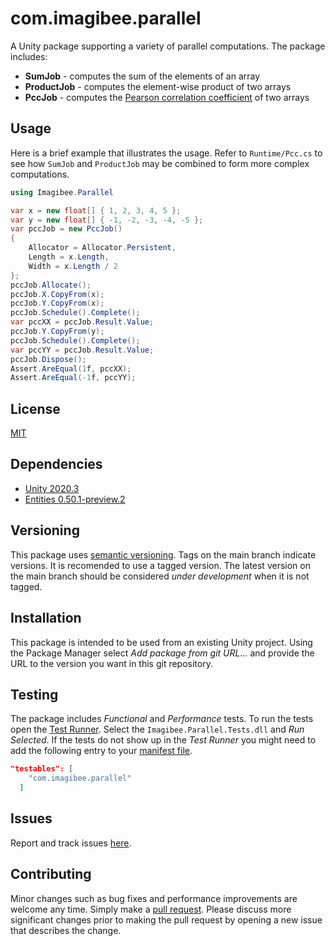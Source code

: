 # com.imagibee.parallel
A Unity package supporting a variety of parallel computations.  The package includes:

* __SumJob__ - computes the sum of the elements of an array
* __ProductJob__ - computes the element-wise product of two arrays
* __PccJob__ - computes the [Pearson correlation coefficient](https://en.wikipedia.org/wiki/Pearson_correlation_coefficient) of two arrays

## Usage
Here is a brief example that illustrates the usage.  Refer to `Runtime/Pcc.cs` to see how `SumJob` and `ProductJob` may be combined to form more complex computations.
```cs
using Imagibee.Parallel

var x = new float[] { 1, 2, 3, 4, 5 };
var y = new float[] { -1, -2, -3, -4, -5 };
var pccJob = new PccJob()
{
    Allocator = Allocator.Persistent,
    Length = x.Length,
    Width = x.Length / 2
};
pccJob.Allocate();
pccJob.X.CopyFrom(x);
pccJob.Y.CopyFrom(x);
pccJob.Schedule().Complete();
var pccXX = pccJob.Result.Value;
pccJob.Y.CopyFrom(y);
pccJob.Schedule().Complete();
var pccYY = pccJob.Result.Value;
pccJob.Dispose();
Assert.AreEqual(1f, pccXX);
Assert.AreEqual(-1f, pccYY);
```
## License
[MIT](https://www.mit.edu/~amini/LICENSE.md)

## Dependencies
* [Unity 2020.3](https://unity3d.com/unity/whats-new/2020.3.0)
* [Entities 0.50.1-preview.2](https://docs.unity3d.com/Packages/com.unity.entities@0.50/manual/index.html)

## Versioning
This package uses [semantic versioning](https://en.wikipedia.org/wiki/Software_versioning#Semantic_versioning).  Tags on the main branch indicate versions.  It is recomended to use a tagged version.  The latest version on the main branch should be considered _under development_ when it is not tagged.

## Installation
This package is intended to be used from an existing Unity project.  Using the Package Manager select _Add package from git URL..._ and provide the URL to the version you want in this git repository.

## Testing
The package includes _Functional_ and _Performance_ tests.  To run the tests open the [Test Runner](https://docs.unity3d.com/2020.3/Documentation/Manual/testing-editortestsrunner.html).  Select the `Imagibee.Parallel.Tests.dll` and _Run Selected_.  If the tests do not show up in the _Test Runner_ you might need to add the following entry to your [manifest file](https://docs.unity3d.com/2020.3/Documentation/Manual/upm-manifestPrj.html).

```json
"testables": [
    "com.imagibee.parallel"
  ]
```

## Issues
Report and track issues [here](https://github.com/imagibee/com.imagibee.parallel/issues).

## Contributing
Minor changes such as bug fixes and performance improvements are welcome any time.  Simply make a [pull request](https://opensource.com/article/19/7/create-pull-request-github).  Please discuss more significant changes prior to making the pull request by opening a new issue that describes the change.
